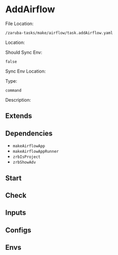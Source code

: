 
# AddAirflow

File Location:

    /zaruba-tasks/make/airflow/task.addAirflow.yaml


Location:




Should Sync Env:

    false


Sync Env Location:




Type:

    command


Description:





## Extends




## Dependencies

* `makeAirflowApp`
* `makeAirflowAppRunner`
* `zrbIsProject`
* `zrbShowAdv`


## Start




## Check




## Inputs


## Configs


## Envs